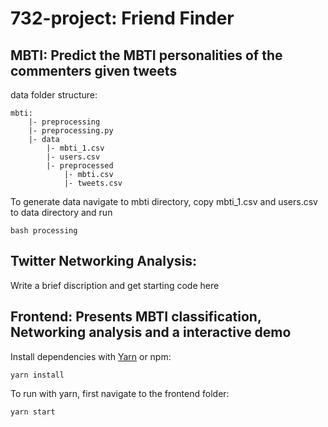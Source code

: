 # 732-project: Friend Finder
## MBTI: Predict the MBTI personalities of the commenters given tweets
data folder structure:
```
mbti:
    |- preprocessing
    |- preprocessing.py
    |- data
        |- mbti_1.csv
        |- users.csv
        |- preprocessed
            |- mbti.csv
            |- tweets.csv
```

To generate data navigate to mbti directory, copy mbti_1.csv and users.csv to data directory and run
```
bash processing
```

## Twitter Networking Analysis:

Write a brief discription and get starting code here

## Frontend: Presents MBTI classification, Networking analysis and a interactive demo

Install dependencies with [Yarn](https://classic.yarnpkg.com/lang/en/docs/install/) or npm:
```
yarn install
```

To run with yarn, first navigate to the frontend folder:
```
yarn start
```
